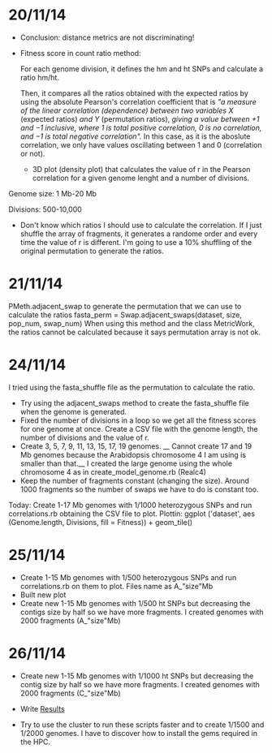 20/11/14 
===

- Conclusion: distance metrics are not discriminating!

- Fitness score in count ratio method:

	For each genome division, it defines the hm and ht SNPs and calculate a ratio hm/ht. 
	
	Then, it compares all the ratios obtained with the expected ratios by using the absolute Pearson's correlation coefficient that is _"a measure of the linear correlation (dependence) between two variables X_ (expected ratios) _and Y_ (permutation ratios), _giving a value between +1 and −1 inclusive, where 1 is total positive correlation, 0 is no correlation, and −1 is total negative correlation"._ In this case, as it is the aboslute correlation, we only have values oscillating between 1 and 0 (correlation or not).
	
	
	
	- 3D plot (density plot) that calculates the value of r in the Pearson correlation for a given genome lenght and a number of divisions. 
	
Genome size: 1 Mb-20 Mb

Divisions: 500-10,000

- Don't know which ratios I should  use to calculate the correlation. If I just shuffle the array of fragments, it generates a randome order and every time the value of r is different. I'm going to use a 10% shuffling of the original permutation to generate the ratios. 

21/11/14 
===

PMeth.adjacent_swap to generate the permutation that we can use to calculate the ratios 
fasta_perm = Swap.adjacent_swaps(dataset, size, pop_num, swap_num)
When using this method and the class MetricWork, the ratios cannot be calculated because it says permutation array is not ok. 


24/11/14 
===

I tried using the fasta_shuffle file as the permutation to calculate the ratio. 

- Try using the adjacent_swaps method to create the fasta_shuffle file when the genome is generated. 
- Fixed the number of divisions in a loop so we get all the fitness scores for one genome at once. Create a CSV file with the genome length, the number of divisions and the value of r. 
- Create 3, 5, 7, 9, 11, 13, 15, 17, 19 genomes. __ Cannot create 17 and 19 Mb genomes because the Arabidopsis chromosome 4 I am using is smaller than that.__  I created the large genome using the whole chromosome 4 as in create_model_genome.rb (Realc4)
- Keep the number of fragments constant (changing the size). Around 1000 fragments so the number of swaps we have to do is constant too. 


Today:
Create 1-17 Mb genomes with 1/1000 heterozygous SNPs and run correlations.rb obtaining the CSV file to plot. 
Plottin: ggplot ('dataset', aes (Genome.length, Divisions, fill = Fitness)) + geom_tile() 


25/11/14 
===

- Create 1-15 Mb genomes with 1/500 heterozygous SNPs and run correlations.rb on them to plot. Files name as A_"size"Mb
- Built new plot
- Create new 1-15 Mb genomes with 1/500 ht SNPs but decreasing the contigs size by half so we have more fragments. I created genomes with 2000 fragments (A_"size"Mb)


26/11/14 
===
- Create new 1-15 Mb genomes with 1/1000 ht SNPs but decreasing the contig size by half so we have more fragments. I created genomes with 2000 fragments (C_"size"Mb)

- Write [Results](https://github.com/pilarcormo/Correlations/blob/master/Results/Results.md)

- Try to use the cluster to run these scripts faster and to create 1/1500 and 1/2000 genomes. I have to discover how to install the gems required in the HPC. 


